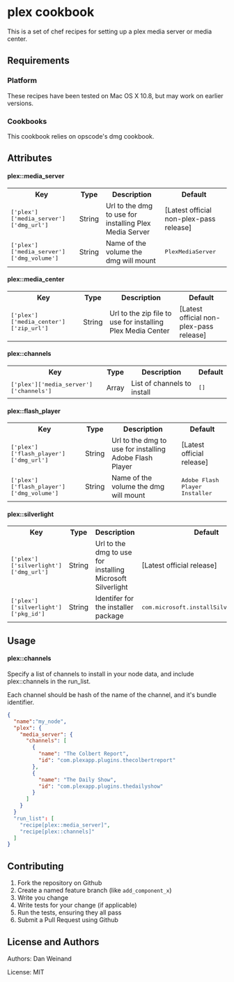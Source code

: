 plex cookbook
=============
This is a set of chef recipes for setting up a plex media server or media center.

Requirements
------------

### Platform
These recipes have been tested on Mac OS X 10.8, but may work on earlier versions.

### Cookbooks
This cookbook relies on opscode's dmg cookbook.

Attributes
----------

#### plex::media_server
<table>
  <tr>
    <th>Key</th>
    <th>Type</th>
    <th>Description</th>
    <th>Default</th>
  </tr>
  <tr>
    <td><tt>['plex']['media_server']['dmg_url']</tt></td>
    <td>String</td>
    <td>Url to the dmg to use for installing Plex Media Server</td>
    <td>[Latest official non-plex-pass release]</td>
  </tr>
  <tr>
    <td><tt>['plex']['media_server']['dmg_volume']</tt></td>
    <td>String</td>
    <td>Name of the volume the dmg will mount</td>
    <td><tt>PlexMediaServer</tt></td>
  </tr>
</table>

#### plex::media_center
<table>
  <tr>
    <th>Key</th>
    <th>Type</th>
    <th>Description</th>
    <th>Default</th>
  </tr>
  <tr>
    <td><tt>['plex']['media_center']['zip_url']</tt></td>
    <td>String</td>
    <td>Url to the zip file to use for installing Plex Media Center</td>
    <td>[Latest official non-plex-pass release]</td>
  </tr>
</table>

#### plex::channels
<table>
  <tr>
    <th>Key</th>
    <th>Type</th>
    <th>Description</th>
    <th>Default</th>
  </tr>
  <tr>
    <td><tt>['plex']['media_server']['channels']</tt></td>
    <td>Array</td>
    <td>List of channels to install</td>
    <td><tt>[]</tt></td>
  </tr>
</table>

#### plex::flash_player
<table>
  <tr>
    <th>Key</th>
    <th>Type</th>
    <th>Description</th>
    <th>Default</th>
  </tr>
  <tr>
    <td><tt>['plex']['flash_player']['dmg_url']</tt></td>
    <td>String</td>
    <td>Url to the dmg to use for installing Adobe Flash Player</td>
    <td>[Latest official release]</td>
  </tr>
  <tr>
    <td><tt>['plex']['flash_player']['dmg_volume']</tt></td>
    <td>String</td>
    <td>Name of the volume the dmg will mount</td>
    <td><tt>Adobe Flash Player Installer</tt></td>
  </tr>
</table>

#### plex::silverlight
<table>
  <tr>
    <th>Key</th>
    <th>Type</th>
    <th>Description</th>
    <th>Default</th>
  </tr>
  <tr>
    <td><tt>['plex']['silverlight']['dmg_url']</tt></td>
    <td>String</td>
    <td>Url to the dmg to use for installing Microsoft Silverlight</td>
    <td>[Latest official release]</td>
  </tr>
  <tr>
    <td><tt>['plex']['silverlight']['pkg_id']</tt></td>
    <td>String</td>
    <td>Identifer for the installer package</td>
    <td><tt>com.microsoft.installSilverlightPlugin</tt></td>
  </tr>
</table>

Usage
-----
#### plex::channels

Specify a list of channels to install in your node data, and include plex::channels in the run_list.

Each channel should be hash of the name of the channel, and it's bundle identifier.


```json
{
  "name":"my_node",
  "plex": {
    "media_server": {
      "channels": [
        {
          "name": "The Colbert Report",
          "id": "com.plexapp.plugins.thecolbertreport"
        },
        {
          "name": "The Daily Show",
          "id": "com.plexapp.plugins.thedailyshow"
        }
      ]
    }
  }
  "run_list": [
    "recipe[plex::media_server]",
    "recipe[plex::channels]"
  ]
}
```

Contributing
------------

1. Fork the repository on Github
2. Create a named feature branch (like `add_component_x`)
3. Write you change
4. Write tests for your change (if applicable)
5. Run the tests, ensuring they all pass
6. Submit a Pull Request using Github

License and Authors
-------------------
Authors: Dan Weinand

License: MIT
